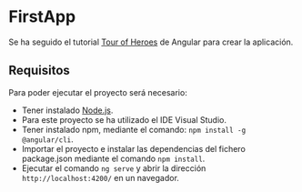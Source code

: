 # FirstApp

Se ha seguido el tutorial [Tour of Heroes](https://angular.io/tutorial) de Angular para crear la aplicación.

## Requisitos<a name="requisitos"/>
Para poder ejecutar el proyecto será necesario:
- Tener instalado [Node.js](https://nodejs.org/es/download/).
- Para este proyecto se ha utilizado el IDE Visual Studio.
- Tener instalado npm, mediante el comando: `npm install -g @angular/cli`.
- Importar el proyecto e instalar las dependencias del fichero package.json mediante el comando `npm install`.
- Ejecutar el comando `ng serve` y abrir la dirección `http://localhost:4200/` en un navegador.
